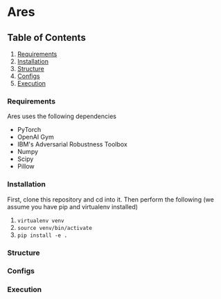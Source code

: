 # Ares
## Table of Contents
1. [Requirements](#Requirements)
2. [Installation](#Installation)
3. [Structure](#Structure)
4. [Configs](#Configs)
5. [Execution](#Execution)

### Requirements
Ares uses the following dependencies

- PyTorch
- OpenAI Gym
- IBM's Adversarial Robustness Toolbox
- Numpy
- Scipy
- Pillow

### Installation
First, clone this repository and cd into it. Then perform the following (we assume you have pip and virtualenv installed)

1. `virtualenv venv`
2. `source venv/bin/activate`
3. `pip install -e .`

### Structure

### Configs

### Execution